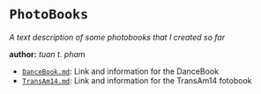 `PhotoBooks`
============
*A text description of some photobooks that I created so far*

__author:__ *tuan t. pham*

* [`DanceBook.md`](./DanceBook.md): Link and information for the DanceBook
* [`TransAm14.md`](./TransAm14.md): Link and information for the TransAm14 fotobook
